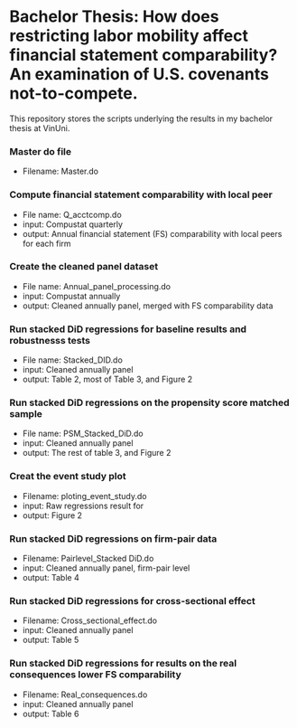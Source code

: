 # Bachelor Thesis: How does restricting labor mobility affect financial statement comparability? An examination of U.S. covenants not-to-compete.
This repository stores the scripts underlying the results in my bachelor thesis at VinUni.

### Master do file
* Filename: Master.do
 
### Compute financial statement comparability with local peer 
* File name: Q_acctcomp.do
* input: Compustat quarterly 
* output: Annual financial statement (FS) comparability with local peers for each firm

### Create the cleaned panel dataset
* File name: Annual_panel_processing.do
* input: Compustat annually 
* output: Cleaned annually panel, merged with FS comparability data

### Run stacked DiD regressions for baseline results and robustnesss tests
* File name: Stacked_DID.do
* input: Cleaned annually panel
* output: Table 2, most of Table 3, and Figure 2

### Run stacked DiD regressions on the propensity score matched sample
* File name: PSM_Stacked_DiD.do
* input: Cleaned annually panel
* output: The rest of table 3, and Figure 2

### Creat the event study plot
* Filename: ploting_event_study.do
* input: Raw regressions result for 
* output: Figure 2

### Run stacked DiD regressions on firm-pair data
* Filename: Pairlevel_Stacked DiD.do
* input: Cleaned annually panel, firm-pair level
* output: Table 4

### Run stacked DiD regressions for cross-sectional effect
* Filename: Cross_sectional_effect.do
* input: Cleaned annually panel
* output: Table 5

### Run stacked DiD regressions for results on the real consequences lower FS comparability
* Filename: Real_consequences.do
* input: Cleaned annually panel
* output: Table 6
